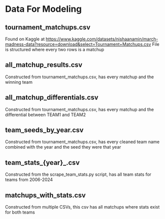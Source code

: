 # Data For Modeling

## tournament_matchups.csv
Found on Kaggle at https://www.kaggle.com/datasets/nishaanamin/march-madness-data?resource=download&select=Tournament+Matchups.csv
File is structured where every two rows is a matchup

## all_matchup_results.csv
Constructed from tournament_matchups.csv, has every matchup and the winning team

## all_matchup_differentials.csv
Constructed from tournament_matchups.csv, has every matchup and the differential between TEAM1 and TEAM2

## team_seeds_by_year.csv
Constructed from tournament_matchups.csv, has every cleaned team name combined with the year and the seed they were that year

## team_stats_{year}_.csv
Constructed from the scrape_team_stats.py script, has all team stats for teams from 2006-2024

## matchups_with_stats.csv
Constructed from multiple CSVs, this csv has all matchups where stats exist for both teams